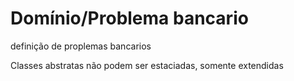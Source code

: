 # Domínio/Problema bancario


  definição de proplemas bancarios

  Classes abstratas não podem ser estaciadas, somente extendidas
